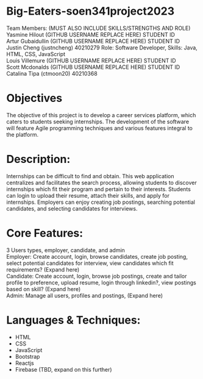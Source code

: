 # Big-Eaters-soen341project2023

Team Members: (MUST ALSO INCLUDE SKILLS/STRENGTHS AND ROLE)\
Yasmine Hilout (GITHUB USERNAME REPLACE HERE) STUDENT ID\
Artur Gubaidullin (GITHUB USERNAME REPLACE HERE) STUDENT ID\
Justin Cheng (justncheng) 40210279 Role: Software Developer, Skills: Java, HTML, CSS, JavaScript\
Louis Villemure (GITHUB USERNAME REPLACE HERE) STUDENT ID\
Scott Mcdonalds (GITHUB USERNAME REPLACE HERE) STUDENT ID\
Catalina Tipa (ctmoon20) 40210368 

# Objectives

The objective of this project is to develop a career services platform, which caters to students seeking internships. The development of the software will feature Agile programming techniques and various features integral to the platform.

# Description:

Internships can be difficult to find and obtain. This web application centralizes and facilitates the search process, allowing students to discover internships which fit their program and pertain to their interests. Students can login to upload their resume, attach their skills, and apply for internships. Employers can enjoy creating job postings, searching potential candidates, and selecting candidates for interviews.

# Core Features:

3 Users types, employer, candidate, and admin\
Employer: Create account, login, browse candidates, create job posting, select potential candidates for interview, view candidates which fit requirements? (Expand here)\
Candidate: Create account, login, browse job postings, create and tailor profile to preference, upload resume, login through linkedin?, view postings based on skill? (Expand here)\
Admin: Manage all users, profiles and postings, (Expand here)

# Languages & Techniques:
- HTML
- CSS
- JavaScript
- Bootstrap
- Reactjs
- Firebase (TBD, expand on this further)
